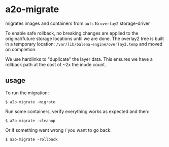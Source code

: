 a2o-migrate
===========

migrates images and containers from `aufs` to `overlay2` storage-driver

To enable safe rollback, no breaking changes are applied to the original/future storage locations until we are done. The
overlay2 tree is built in a temporary location: `/var/lib/balena-engine/overlay2.temp` and moved on completion.

We use hardlinks to "duplicate" the layer data. This ensures we have a rollback path at the cost of ~2x the inode
count.


usage
-----

To run the migration:
```
$ a2o-migrate -migrate
```

Run some containers, verify everything works as expected and then:
```
$ a2o-migrate -cleanup
```

Or if something went wrong / you want to go back:
```
$ a2o-migrate -rollback
```
